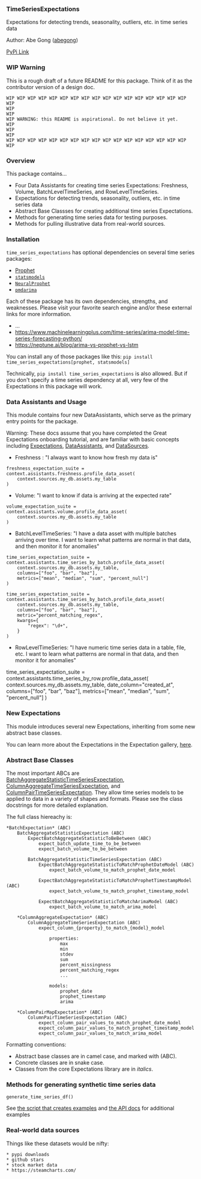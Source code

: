 ### TimeSeriesExpectations

Expectations for detecting trends, seasonality, outliers, etc. in time series data

Author: Abe Gong ([abegong](https://github.com/abegong))

[PyPi Link](https://pypi/python.org/pypi/time_series_expectations)

### WIP Warning

This is a rough draft of a future README for this package. Think of it as the contributor version of a design doc.

```
WIP WIP WIP WIP WIP WIP WIP WIP WIP WIP WIP WIP WIP WIP WIP WIP WIP WIP
WIP                                                                 WIP
WIP WARNING: this README is aspirational. Do not believe it yet.    WIP
WIP                                                                 WIP
WIP WIP WIP WIP WIP WIP WIP WIP WIP WIP WIP WIP WIP WIP WIP WIP WIP WIP
```

### Overview

This package contains...

- Four Data Assistants for creating time series Expectations: Freshness, Volume, BatchLevelTimeSeries, and RowLevelTimeSeries.
- Expectations for detecting trends, seasonality, outliers, etc. in time series data
- Abstract Base Classses for creating additional time series Expectations.
- Methods for generating time series data for testing purposes.
- Methods for pulling illustrative data from real-world sources.

### Installation

`time_series_expectations` has optional dependencies on several time series packages:

- [Prophet]({link})
- [`statsmodels`]({link})
- [`NeuralProphet`]({link})
- [`pmdarima`]({link})

Each of these package has its own dependencies, strengths, and weaknesses. Please visit your favorite search engine and/or these external links for more information.

- ...
- https://www.machinelearningplus.com/time-series/arima-model-time-series-forecasting-python/
- https://neptune.ai/blog/arima-vs-prophet-vs-lstm

You can install any of those packages like this: `pip install time_series_expectations[prophet, statsmodels]`

Technically, `pip install time_series_expectations` is also allowed. But if you don't specify a time series dependency at all, very few of the Expectations in this package will work.

### Data Assistants and Usage

This module contains four new DataAssistants, which serve as the primary entry points for the package.

Warning: These docs assume that you have completed the Great Expectations onboarding tutorial, and are familiar with basic concepts including [Expectations](link), [DataAssistants](link), and [DataSources](link).

- Freshness : "I always want to know how fresh my data is"

```
freshness_expectation_suite = context.assistants.freshness.profile_data_asset(
    context.sources.my_db.assets.my_table
)
```

- Volume: "I want to know if data is arriving at the expected rate"

```
volume_expectation_suite = context.assistants.volume.profile_data_asset(
    context.sources.my_db.assets.my_table
)
```

- BatchLevelTimeSeries: "I have a data asset with multiple batches arriving over time. I want to learn what patterns are normal in that data, and then monitor it for anomalies"

```
time_series_expectation_suite = context.assistants.time_series_by_batch.profile_data_asset(
    context.sources.my_db.assets.my_table,
    columns=["foo", "bar", "baz"],
    metrics=["mean", "median", "sum", "percent_null"]
)

time_series_expectation_suite = context.assistants.time_series_by_batch.profile_data_asset(
    context.sources.my_db.assets.my_table,
    columns=["foo", "bar", "baz"],
    metric="percent_matching_regex",
    kwargs={
        "regex": "\d+",
    }
)
```

- RowLevelTimeSeries: "I have numeric time series data in a table, file, etc. I want to learn what patterns are normal in that data, and then monitor it for anomalies"

time_series_expectation_suite = context.assistants.time_series_by_row.profile_data_asset(
context.sources.my_db.assets.my_table,
date_column="created_at",
columns=["foo", "bar", "baz"],
metrics=["mean", "median", "sum", "percent_null"]
)

### New Expectations

This module introduces several new Expectations, inheriting from some new abstract base classes.

You can learn more about the Expectations in the Expectation gallery, [here](https://greatexpectations.io/expectations).

### Abstract Base Classes

The most important ABCs are [BatchAggregateStatisticTimeSeriesExpectation](link), [ColumnAggregateTimeSeriesExpectation](link), and [ColumnPairTimeSeriesExpectation](link). They allow time series models to be applied to data in a variety of shapes and formats. Please see the class docstrings for more detailed explanation.

The full class hiereachy is:

    *BatchExpectation* (ABC)
        BatchAggregateStatisticExpectation (ABC)
            ExpectBatchAggregateStatisticToBeBetween (ABC)
                expect_batch_update_time_to_be_between
                expect_batch_volume_to_be_between

            BatchAggregateStatisticTimeSeriesExpectation (ABC)
                ExpectBatchAggregateStatisticToMatchProphetDateModel (ABC)
                    expect_batch_volume_to_match_prophet_date_model

                ExpectBatchAggregateStatisticToMatchProphetTimestampModel (ABC)
                    expect_batch_volume_to_match_prophet_timestamp_model

                ExpectBatchAggregateStatisticToMatchArimaModel (ABC)
                    expect_batch_volume_to_match_arima_model

        *ColumnAggregateExpectation* (ABC)
            ColumnAggregateTimeSeriesExpectation (ABC)
                expect_column_{property}_to_match_{model}_model

                    properties:
                        max
                        min
                        stdev
                        sum
                        percent_missingness
                        percent_matching_regex
                        ...

                    models:
                        prophet_date
                        prophet_timestamp
                        arima

        *ColumnPairMapExpectation* (ABC)
            ColumnPairTimeSeriesExpectation (ABC)
                expect_column_pair_values_to_match_prophet_date_model
                expect_column_pair_values_to_match_prophet_timestamp_model
                expect_column_pair_values_to_match_arima_model


Formatting conventions:

- Abstract base classes are in camel case, and marked with (ABC).
- Concrete classes are in snake case.
- Classes from the core Expectations library are in _italics_.

### Methods for generating synthetic time series data

```
generate_time_series_df()
```

See [the script that creates examples](link) and [the API docs](link) for additional examples

### Real-world data sources

Things like these datasets would be nifty:

    * pypi downloads
    * github stars
    * stock market data
    * https://steamcharts.com/
